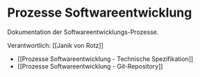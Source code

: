 # Prozesse Softwareentwicklung

Dokumentation der Softwareentwicklungs-Prozesse.

Verantwortlich: [[Janik von Rotz]]

* [[Prozesse Softwareentwicklung - Technische Spezifikation]]
* [[Prozesse Softwareentwicklung - Git-Repository]]